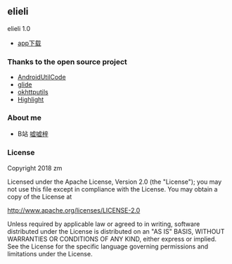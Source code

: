 
## elieli

elieli 1.0
* [app下载](https://www.pgyer.com/vzw5)
### Thanks to the open source project
* [AndroidUtilCode](https://github.com/Blankj/AndroidUtilCode)
* [glide](https://github.com/bumptech/glide)
* [okhttputils](https://github.com/hongyangAndroid/okhttputils)
* [Highlight](https://github.com/hongyangAndroid/Highlight)

### About me
* B站 [嘘嘘梓](https://space.bilibili.com/134566397/#/)

### License
 Copyright 2018 zm

 Licensed under the Apache License, Version 2.0 (the "License"); you may not use this file except in compliance with the License. You may obtain a copy of the License at

 http://www.apache.org/licenses/LICENSE-2.0

 Unless required by applicable law or agreed to in writing, software distributed under the License is distributed on an "AS IS" BASIS, WITHOUT WARRANTIES OR CONDITIONS OF ANY KIND, either express or implied. See the License for the specific language governing permissions and limitations under the License.
